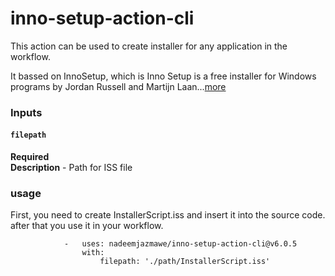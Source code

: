 # inno-setup-action-cli

This action can be used to create installer for any application in the workflow.

It bassed on InnoSetup, which is Inno Setup is a free installer for Windows programs by Jordan Russell and Martijn Laan...[more](https://jrsoftware.org/isinfo.php)


### Inputs 
#### `filepath`
**Required**  
**Description** - Path for ISS file


### usage 
First, you need to create InstallerScript.iss and insert it into the source code.
after that you use it in your workflow.

```
            -   uses: nadeemjazmawe/inno-setup-action-cli@v6.0.5
                with: 
                    filepath: './path/InstallerScript.iss'
```
